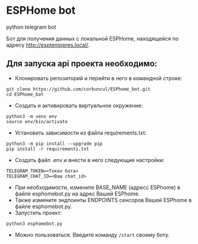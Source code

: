 # ESPHome bot
python telegram bot

Бот для получения данных с локальной ESPHome, находящейся по адресу http://esptemppres.local/.
## Для запуска api проекта необходимо:
- Клонировать репозиторий и перейти в него в командной строке:
```
git clone https://github.com/corbuncul/ESPhome_bot.git
cd ESPhome_bot
```
- Cоздать и активировать виртуальное окружение:
```
python3 -m venv env
source env/bin/activate
```
- Установить зависимости из файла requirements.txt:
```
python3 -m pip install --upgrade pip
pip install -r requirements.txt
```
- Создать файл .env и внести в него следующие настройки:
```
TELEGRAM_TOKEN=<Токен бота>
TELEGRAM_CHAT_ID=<Ваш chat_id>
```
- При необходимости, измените BASE_NAME (адресс ESPhome) в файле esphomebot.py на адрес Вашей ESPhome.
- Также измените эндпоинты ENDPOINTS сенсоров Вашей ESPhome в файле esphomebot.py.
- Запустить проект:
```
python3 esphomebot.py
```
- Можно пользоваться. Введите команду ```/start``` своему боту.
